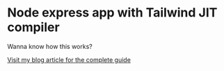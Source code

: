 # Node express app with Tailwind JIT compiler

Wanna know how this works?

[Visit my blog article for the complete guide](https://daily-dev-tips.com/posts/configure-tailwind-jit-for-a-node-express-app/)
